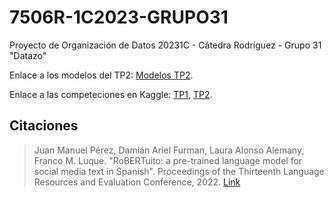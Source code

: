 # 7506R-1C2023-GRUPO31

Proyecto de Organización de Datos 20231C - Cátedra Rodríguez - Grupo 31 "Datazo"

Enlace a los modelos del TP2: [Modelos TP2](https://drive.google.com/drive/folders/1jLpTm4YrSfP7usQnsUwgafDSykICT3Dz?usp=drive_link).

Enlace a las competeciones en Kaggle: 
[TP1](https://www.kaggle.com/competitions/tp-01-organizacin-de-datos-fiuba-2023/leaderboard), [TP2](https://www.kaggle.com/competitions/tp-02-organizacion-de-datos-fiuba-2023-1c/leaderboard).

## Citaciones

> Juan Manuel Pérez, Damián Ariel Furman, Laura Alonso Alemany, Franco M. Luque. "RoBERTuito: a pre-trained language model for social media text in Spanish". Proceedings of the Thirteenth Language Resources and Evaluation Conference, 2022. [Link](https://aclanthology.org/2022.lrec-1.785)
